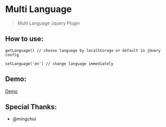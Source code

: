 # Multi Language

> Multi Language Jquery Plugin

## How to use:

```
getLanguage() // choose language by localStorage or default in jQuery config  
```
```
setLanguage('en') // change language immediately
```

## Demo:
[Demo]



[demo]:https://mojtabaap.ir/github/demo/multi-language/

## Special Thanks:
- @mingchoi
